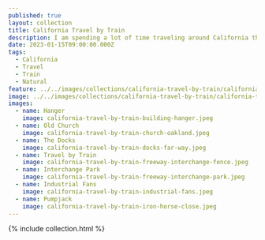 ```yaml
---
published: true
layout: collection
title: California Travel by Train
description: I am spending a lot of time traveling around California these days, thinking about the California ideology, and how it as contributed to the digital world we are building. California has a lot of history that gts lost in the stories we tell, polishing over much of what we actually see in the real world with online images of what we want to see.
date: 2023-01-15T09:00:00.000Z
tags:
  - California
  - Travel
  - Train
  - Natural
feature: ../../images/collections/california-travel-by-train/california-travel-by-train.jpeg
image: ../../images/collections/california-travel-by-train/california-travel-by-train.jpeg
images:
  - name: Hanger
    image: california-travel-by-train-building-hanger.jpeg
  - name: Old Church
    image: california-travel-by-train-church-oakland.jpeg
  - name: The Docks
    image: california-travel-by-train-docks-far-way.jpeg
  - name: Travel by Train
    image: california-travel-by-train-freeway-interchange-fence.jpeg
  - name: Interchange Park
    image: california-travel-by-train-freeway-interchange-park.jpeg
  - name: Industrial Fans
    image: california-travel-by-train-industrial-fans.jpeg
  - name: Pumpjack
    image: california-travel-by-train-iron-horse-close.jpeg                                          
---
```

{% include collection.html %}

